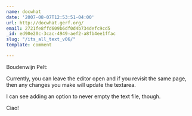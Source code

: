```yaml
---
name: docwhat
date: '2007-08-07T12:53:51-04:00'
url: http://docwhat.gerf.org/
email: 2721fe8ffd609b6df0d4b734defc9cd5
_id: ed90e20c-3cac-4949-aef2-a8fb4ee1ffac
slug: "/its_all_text_v06/"
template: comment

---
```


Boudenwijn Pelt:

Currently, you can leave the editor open and if you revisit the same page, then any changes you make will update the textarea.

I can see adding an option to never empty the text file, though.

Ciao!
